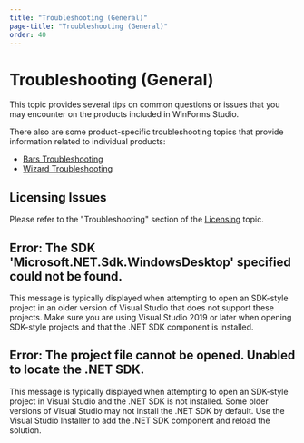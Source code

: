 ```yaml
---
title: "Troubleshooting (General)"
page-title: "Troubleshooting (General)"
order: 40
---
```

# Troubleshooting (General)

This topic provides several tips on common questions or issues that you may encounter on the products included in WinForms Studio.

There also are some product-specific troubleshooting topics that provide information related to individual products:

- [Bars Troubleshooting](bars/troubleshooting.md)
- [Wizard Troubleshooting](wizard/troubleshooting.md)

## Licensing Issues

Please refer to the "Troubleshooting" section of the [Licensing](licensing.md) topic.

## Error: The SDK 'Microsoft.NET.Sdk.WindowsDesktop' specified could not be found.

This message is typically displayed when attempting to open an SDK-style project in an older version of Visual Studio that does not support these projects.  Make sure you are using Visual Studio 2019 or later when opening SDK-style projects and that the .NET SDK component is installed.

## Error: The project file cannot be opened. Unabled to locate the .NET SDK.

This message is typically displayed when attempting to open an SDK-style project in Visual Studio and the .NET SDK is not installed.  Some older versions of Visual Studio may not install the .NET SDK by default.  Use the Visual Studio Installer to add the .NET SDK component and reload the solution.
